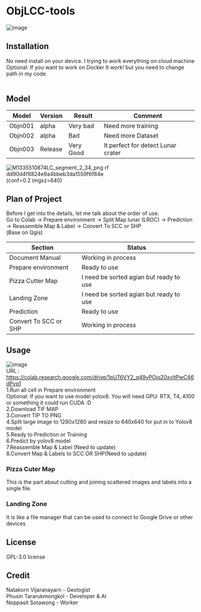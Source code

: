 # ObjLCC-tools
![image](https://github.com/user-attachments/assets/53e317db-ce41-4e22-b579-bd1c49e8df17)

## Installation
No need install on your device. I trying to work everything on cloud machine <br />
Optional: If you want to work on Docker It work! but you need to change path in my code. <br />
<br />

## Model
| Model  | Version | Result | Comment |
| ------------- | ------------- | ------------- | ------------- |
| Objn001  | alpha | Very bad | Need more training |
| Objn002  | alpha | Bad | Need more Dataset |
| Objn003 | Release | Very Good | It perfect for detect Lunar crater | <br />


![M1335510874LC_segment_2_34_png rf dd90d4f8824e9a4bbeb3da1559f6f84e](https://github.com/user-attachments/assets/617f9caa-31f2-470e-bb88-3a70bb997bc4) <br />
(conf=0.2 imgsz=640)


## Plan of Project
Before I get into the details, let me talk about the order of use. <br />
Go to Colab -> Prepare environment -> Split Map lunar (LROC) -> Prediction -> Reassemble Map & Label -> Convert To SCC or SHP <br />
(ฺBase on Qgis)

| Section | Status |
| ------------- | ------------- |
| Document Manual | Working in process |
| Prepare environment | Ready to use |
| Pizza Cutter Map | I need be sorted agian but ready to use |
| Landing Zone | I need be sorted agian but ready to use |
| Prediction | Ready to use |
| Convert To SCC or SHP | Working in process |

## Usage

![image](https://github.com/user-attachments/assets/1d75e4a9-4d69-41cf-8853-574b0bce25e0) <br />
URL : https://colab.research.google.com/drive/1pU76VY2_q49yPOio20xvltPwC46dPvp1 <br />
1.Run all cell in Prepare environment <br />
Optional: If you want to use model yolov8. You will need GPU: RTX, T4, A100 or something it could run CUDA :D <br />
2.Download TIF MAP<br />
3.Convert TIP TO PNG<br />
4.Split large image to 1280x1280 and resize to 640x640 for put in to Yolov8 model<br />
5.Ready to Prediction or Training<br />
6.Predict by yolov8 model<br />
7.Reassemble Map & Label (Need to update)<br />
8.Convert Map & Labels to SCC OR SHP(Need to update)<br />

### Pizza Cuter Map
This is the part about cutting and joining scattered images and labels into a single file.

### Landing Zone
It is like a file manager that can be used to connect to Google Drive or other devices<br />

## License
GPL-3.0 license

## Credit
Natakorn Vijaranayarn - Geologist<br />
Phusin Tararukmongkol - Developer & AI <br />
Noppasit Sotawong - Worker<br />
